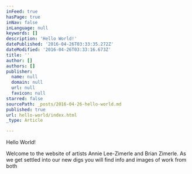 ```yaml
---
inFeed: true
hasPage: true
inNav: false
inLanguage: null
keywords: []
description: 'Hello World!'
datePublished: '2016-04-26T03:33:35.272Z'
dateModified: '2016-04-26T03:33:16.673Z'
title: ''
author: []
authors: []
publisher:
  name: null
  domain: null
  url: null
  favicon: null
starred: false
sourcePath: _posts/2016-04-26-hello-world.md
published: true
url: hello-world/index.html
_type: Article

---
```

Hello World!

Welcome to the website of artists Annie Lee-Zimerle and Brian Zimerle. As we get settled into our new digs you will find info and images of work from both